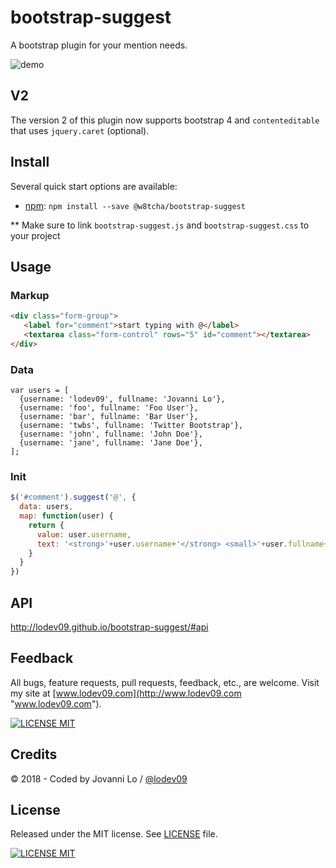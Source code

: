 bootstrap-suggest
============================
A bootstrap plugin for your mention needs.

![demo](demo.png "demo")

## V2
The version 2 of this plugin now supports bootstrap 4 and `contenteditable` that uses `jquery.caret` (optional).

## Install
Several quick start options are available:

- [npm](https://www.npmjs.com/package/@w8tcha/bootstrap-suggest): `npm install --save @w8tcha/bootstrap-suggest`

** Make sure to link `bootstrap-suggest.js` and `bootstrap-suggest.css` to your project

## Usage

### Markup
```html
<div class="form-group">
   <label for="comment">start typing with @</label>
   <textarea class="form-control" rows="5" id="comment"></textarea>
</div>
```

### Data
```
var users = [
  {username: 'lodev09', fullname: 'Jovanni Lo'},
  {username: 'foo', fullname: 'Foo User'},
  {username: 'bar', fullname: 'Bar User'},
  {username: 'twbs', fullname: 'Twitter Bootstrap'},
  {username: 'john', fullname: 'John Doe'},
  {username: 'jane', fullname: 'Jane Doe'},
];
```

### Init
```javascript
$('#comment').suggest('@', {
  data: users,
  map: function(user) {
    return {
      value: user.username,
      text: '<strong>'+user.username+'</strong> <small>'+user.fullname+'</small>'
    }
  }
})
```

## API
http://lodev09.github.io/bootstrap-suggest/#api

## Feedback
All bugs, feature requests, pull requests, feedback, etc., are welcome. Visit my site at [www.lodev09.com](http://www.lodev09.com "www.lodev09.com").

[![LICENSE MIT](https://img.shields.io/badge/Mail%20me%20at-lodev09%40gmail.com-green.svg)](mailto:lodev09@gmail.com)

## Credits
&copy; 2018 - Coded by Jovanni Lo / [@lodev09](http://twitter.com/lodev09)

## License

Released under the MIT license. See [LICENSE](LICENSE) file.

[![LICENSE MIT](https://img.shields.io/badge/license-MIT-red.svg)](http://opensource.org/licenses/MIT)
